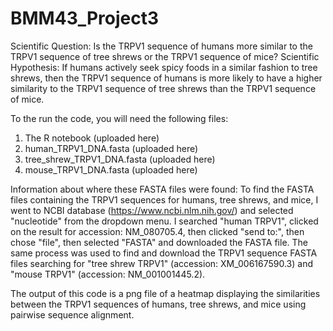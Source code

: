 # BMM43_Project3
Scientific Question: Is the TRPV1 sequence of humans more similar to the TRPV1 sequence of tree shrews or the TRPV1 sequence of mice?
Scientific Hypothesis: If humans actively seek spicy foods in a similar fashion to tree shrews, then the TRPV1 sequence of humans is more likely to have a higher similarity to the TRPV1 sequence of tree shrews than the TRPV1 sequence of mice.

To the run the code, you will need the following files:
  1. The R notebook (uploaded here)
  2. human_TRPV1_DNA.fasta (uploaded here)
  3. tree_shrew_TRPV1_DNA.fasta (uploaded here)
  4. mouse_TRPV1_DNA.fasta (uploaded here)

Information about where these FASTA files were found:
  To find the FASTA files containing the TRPV1 sequences for humans, tree shrews, and mice, I went to NCBI database (https://www.ncbi.nlm.nih.gov/) and selected "nucleotide" from the dropdown menu. I searched "human TRPV1", clicked on the result for accession: NM_080705.4, then clicked "send to:", then chose "file", then selected "FASTA" and downloaded the FASTA file. The same process was used to find and download the TRPV1 sequence FASTA files searching for "tree shrew TRPV1" (accession: XM_006167590.3) and "mouse TRPV1" (accession: NM_001001445.2).

The output of this code is a png file of a heatmap displaying the similarities between the TRPV1 sequences of humans, tree shrews, and mice using pairwise sequence alignment.
